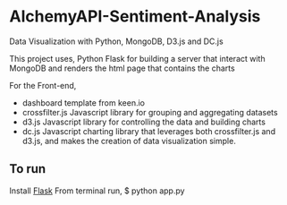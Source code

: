 # AlchemyAPI-Sentiment-Analysis

Data Visualization with Python, MongoDB, D3.js and DC.js

This project uses,
Python Flask for building a server that interact with MongoDB and renders the html page that contains the charts

For the Front-end,
- dashboard template from keen.io 
- crossfilter.js Javascript library for grouping and aggregating datasets
- d3.js Javascript library for controlling the data and building charts
- dc.js Javascript charting library that leverages both crossfilter.js and d3.js, and makes the creation of data visualization simple.

## To run    
Install [Flask](http://flask.pocoo.org/docs/0.10/installation/)
From terminal run, 
$ python app.py
